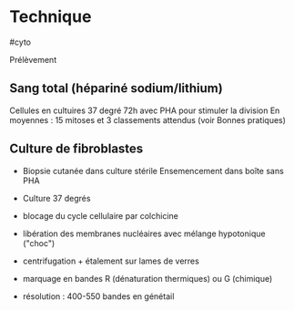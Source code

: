 # Technique
#cyto

Prélèvement
## Sang total (hépariné sodium/lithium)

Cellules en cultuires 37 degré 72h avec PHA pour stimuler la division
En moyennes : 15 mitoses et 3 classements attendus (voir Bonnes pratiques)

## Culture de fibroblastes
- Biopsie cutanée dans culture stérile 
Ensemencement dans boîte sans PHA

- Culture 37 degrés
- blocage du cycle cellulaire par colchicine
- libération des membranes nucléaires avec mélange hypotonique ("choc")
- centrifugation + étalement sur lames de verres
- marquage en bandes R (dénaturation thermiques) ou G (chimique)
- résolution : 400-550 bandes en génétail
